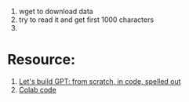 1. wget to download data
2. try to read it and get first 1000 characters
3. 

# Resource:
1. [Let's build GPT: from scratch, in code, spelled out](https://www.youtube.com/watch?v=kCc8FmEb1nY)
2. [Colab code](https://colab.research.google.com/drive/1JMLa53HDuA-i7ZBmqV7ZnA3c_fvtXnx-?usp=sharing)
